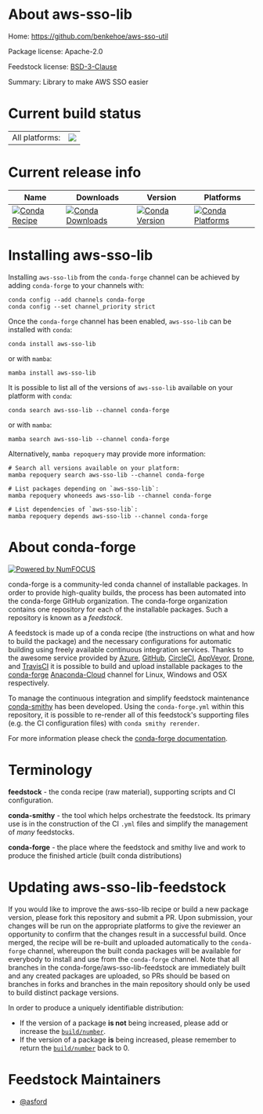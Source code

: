About aws-sso-lib
=================

Home: https://github.com/benkehoe/aws-sso-util

Package license: Apache-2.0

Feedstock license: [BSD-3-Clause](https://github.com/conda-forge/aws-sso-lib-feedstock/blob/main/LICENSE.txt)

Summary: Library to make AWS SSO easier

Current build status
====================


<table><tr><td>All platforms:</td>
    <td>
      <a href="https://dev.azure.com/conda-forge/feedstock-builds/_build/latest?definitionId=13634&branchName=main">
        <img src="https://dev.azure.com/conda-forge/feedstock-builds/_apis/build/status/aws-sso-lib-feedstock?branchName=main">
      </a>
    </td>
  </tr>
</table>

Current release info
====================

| Name | Downloads | Version | Platforms |
| --- | --- | --- | --- |
| [![Conda Recipe](https://img.shields.io/badge/recipe-aws--sso--lib-green.svg)](https://anaconda.org/conda-forge/aws-sso-lib) | [![Conda Downloads](https://img.shields.io/conda/dn/conda-forge/aws-sso-lib.svg)](https://anaconda.org/conda-forge/aws-sso-lib) | [![Conda Version](https://img.shields.io/conda/vn/conda-forge/aws-sso-lib.svg)](https://anaconda.org/conda-forge/aws-sso-lib) | [![Conda Platforms](https://img.shields.io/conda/pn/conda-forge/aws-sso-lib.svg)](https://anaconda.org/conda-forge/aws-sso-lib) |

Installing aws-sso-lib
======================

Installing `aws-sso-lib` from the `conda-forge` channel can be achieved by adding `conda-forge` to your channels with:

```
conda config --add channels conda-forge
conda config --set channel_priority strict
```

Once the `conda-forge` channel has been enabled, `aws-sso-lib` can be installed with `conda`:

```
conda install aws-sso-lib
```

or with `mamba`:

```
mamba install aws-sso-lib
```

It is possible to list all of the versions of `aws-sso-lib` available on your platform with `conda`:

```
conda search aws-sso-lib --channel conda-forge
```

or with `mamba`:

```
mamba search aws-sso-lib --channel conda-forge
```

Alternatively, `mamba repoquery` may provide more information:

```
# Search all versions available on your platform:
mamba repoquery search aws-sso-lib --channel conda-forge

# List packages depending on `aws-sso-lib`:
mamba repoquery whoneeds aws-sso-lib --channel conda-forge

# List dependencies of `aws-sso-lib`:
mamba repoquery depends aws-sso-lib --channel conda-forge
```


About conda-forge
=================

[![Powered by
NumFOCUS](https://img.shields.io/badge/powered%20by-NumFOCUS-orange.svg?style=flat&colorA=E1523D&colorB=007D8A)](https://numfocus.org)

conda-forge is a community-led conda channel of installable packages.
In order to provide high-quality builds, the process has been automated into the
conda-forge GitHub organization. The conda-forge organization contains one repository
for each of the installable packages. Such a repository is known as a *feedstock*.

A feedstock is made up of a conda recipe (the instructions on what and how to build
the package) and the necessary configurations for automatic building using freely
available continuous integration services. Thanks to the awesome service provided by
[Azure](https://azure.microsoft.com/en-us/services/devops/), [GitHub](https://github.com/),
[CircleCI](https://circleci.com/), [AppVeyor](https://www.appveyor.com/),
[Drone](https://cloud.drone.io/welcome), and [TravisCI](https://travis-ci.com/)
it is possible to build and upload installable packages to the
[conda-forge](https://anaconda.org/conda-forge) [Anaconda-Cloud](https://anaconda.org/)
channel for Linux, Windows and OSX respectively.

To manage the continuous integration and simplify feedstock maintenance
[conda-smithy](https://github.com/conda-forge/conda-smithy) has been developed.
Using the ``conda-forge.yml`` within this repository, it is possible to re-render all of
this feedstock's supporting files (e.g. the CI configuration files) with ``conda smithy rerender``.

For more information please check the [conda-forge documentation](https://conda-forge.org/docs/).

Terminology
===========

**feedstock** - the conda recipe (raw material), supporting scripts and CI configuration.

**conda-smithy** - the tool which helps orchestrate the feedstock.
                   Its primary use is in the construction of the CI ``.yml`` files
                   and simplify the management of *many* feedstocks.

**conda-forge** - the place where the feedstock and smithy live and work to
                  produce the finished article (built conda distributions)


Updating aws-sso-lib-feedstock
==============================

If you would like to improve the aws-sso-lib recipe or build a new
package version, please fork this repository and submit a PR. Upon submission,
your changes will be run on the appropriate platforms to give the reviewer an
opportunity to confirm that the changes result in a successful build. Once
merged, the recipe will be re-built and uploaded automatically to the
`conda-forge` channel, whereupon the built conda packages will be available for
everybody to install and use from the `conda-forge` channel.
Note that all branches in the conda-forge/aws-sso-lib-feedstock are
immediately built and any created packages are uploaded, so PRs should be based
on branches in forks and branches in the main repository should only be used to
build distinct package versions.

In order to produce a uniquely identifiable distribution:
 * If the version of a package **is not** being increased, please add or increase
   the [``build/number``](https://docs.conda.io/projects/conda-build/en/latest/resources/define-metadata.html#build-number-and-string).
 * If the version of a package **is** being increased, please remember to return
   the [``build/number``](https://docs.conda.io/projects/conda-build/en/latest/resources/define-metadata.html#build-number-and-string)
   back to 0.

Feedstock Maintainers
=====================

* [@asford](https://github.com/asford/)

